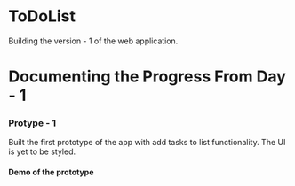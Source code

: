 # ToDoList

Building the version - 1 of the web application. 

<h1> Documenting the Progress From Day - 1</h1>

<h3> Protype - 1 </h3>
<p> Built the first prototype of the app with add tasks to list functionality. The UI is yet to be styled. <p>

<h4>Demo of the prototype</h4>
